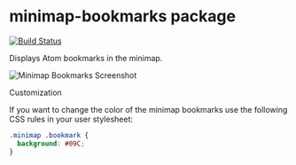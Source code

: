 # minimap-bookmarks package

[![Build Status](https://github.com/atom-minimap/minimap-bookmarks/workflows/CI/badge.svg)](https://github.com/atom-minimap/minimap-bookmarks/actions)

Displays Atom bookmarks in the minimap.

![Minimap Bookmarks Screenshot](https://github.com/atom-minimap/minimap-bookmarks/blob/master/screenshot.gif?raw=true)

Customization

If you want to change the color of the minimap bookmarks use the following CSS rules in your user stylesheet:

```css
.minimap .bookmark {
  background: #09C;
}
```
